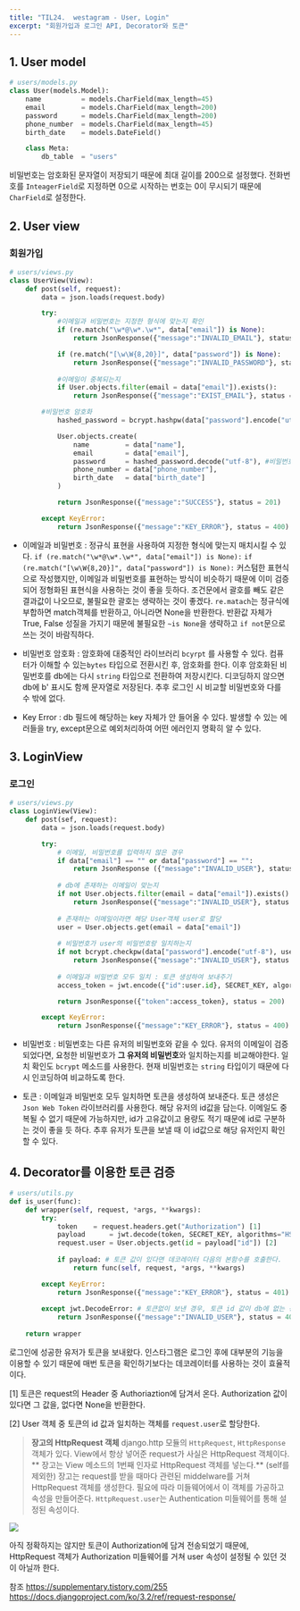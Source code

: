 ```yaml
---
title: "TIL24.  westagram - User, Login"
excerpt: "회원가입과 로그인 API, Decorator와 토큰"
---
```


## 1. User model

```python
# users/models.py
class User(models.Model):
	name          = models.CharField(max_length=45)
	email         = models.CharField(max_length=200)
	password      = models.CharField(max_length=200)
	phone_number  = models.CharField(max_length=45)
	birth_date    = models.DateField()

    class Meta:
        db_table  = "users"
```
비밀번호는 암호화된 문자열이 저장되기 때문에 최대 길이를 200으로 설정했다.
전화번호를 `InteagerField`로 지정하면 0으로 시작하는 번호는 0이 무시되기 때문에 `CharField`로 설정한다.

## 2. User view

### 회원가입
```python
# users/views.py
class UserView(View):
    def post(self, request):
        data = json.loads(request.body)

        try:
            #이메일과 비밀번호는 지정한 형식에 맞는지 확인
            if (re.match("\w*@\w*.\w*", data["email"]) is None):
                return JsonResponse({"message":"INVALID_EMAIL"}, status = 400)

            if (re.match("[\w\W{8,20}]", data["password"]) is None):
                return JsonResponse({"message":"INVALID_PASSWORD"}, status = 400)  
            
            #이메일이 중복되는지
            if User.objects.filter(email = data["email"]).exists():
                return JsonResponse({"message":"EXIST_EMAIL"}, status = 400)

	    #비밀번호 암호화
            hashed_password = bcrypt.hashpw(data["password"].encode("utf-8"), bcrypt.gensalt())

            User.objects.create(
                name         = data["name"],
                email        = data["email"],
                password     = hashed_password.decode("utf-8"), #비밀번호는 db에 문자열로 저장
                phone_number = data["phone_number"],
                birth_date   = data["birth_date"]        
            )

            return JsonResponse({"message":"SUCCESS"}, status = 201)

        except KeyError:
            return JsonResponse({"message":"KEY_ERROR"}, status = 400)
```
* 이메일과 비밀번호 : 정규식 표현을 사용하여 지정한 형식에 맞는지 매치시킬 수 있다. 
`if (re.match("\w*@\w*.\w*", data["email"]) is None):`
`if (re.match("[\w\W{8,20}]", data["password"]) is None):`
커스텀한 표현식으로 작성했지만, 이메일과 비밀번호를 표현하는 방식이 비슷하기 때문에 이미 검증되어 정형화된 표현식을 사용하는 것이 좋을 듯하다.
조건문에서 괄호를 빼도 같은 결과값이 나오므로, 불필요한 괄호는 생략하는 것이 좋겠다.
`re.matach`는 정규식에 부합하면 match객체를 반환하고, 아니라면 None을 반환한다. 반환값 자체가 True, False 성질을 가지기 때문에 불필요한 `~is None`을 생략하고 `if not`문으로 쓰는 것이 바람직하다.

* 비밀번호 암호화 : 암호화에 대중적인 라이브러리 `bcyrpt` 를 사용할 수 있다. 컴퓨터가 이해할 수 있는`bytes` 타입으로 전환시킨 후, 암호화를 한다. 이후 암호화된 비밀번호를 db에는 다시 `string` 타입으로 전환하여 저장시킨다. 디코딩하지 않으면 db에 b' 표시도 함께 문자열로 저장된다. 추후 로그인 시 비교할 비밀번호와 다를 수 밖에 없다.

* Key Error : db 필드에 해당하는 key 자체가 안 들어올 수 있다. 발생할 수 있는 에러들을 try, except문으로 예외처리하여 어떤 에러인지 명확히 알 수 있다.

## 3. LoginView
### 로그인
```python
# users/views.py
class LoginView(View):
    def post(sef, request):
        data = json.loads(request.body)

        try:
            # 이메일, 비밀번호를 입력하지 않은 경우
            if data["email"] == "" or data["password"] == "":
                return JsonResponse ({"message":"INVALID_USER"}, status = 401)
	    
            # db에 존재하는 이메일이 맞는지
            if not User.objects.filter(email = data["email"]).exists():
                return JsonResponse({"message":"INVALID_USER"}, status = 401)
	    
            # 존재하는 이메일이라면 해당 User객체 user로 할당
            user = User.objects.get(email = data["email"])
            
            # 비밀번호가 user의 비밀번호랑 일치하는지
            if not bcrypt.checkpw(data["password"].encode("utf-8"), user.password.encode("utf-8")):
                return JsonResponse({"message":"INVALID_USER"}, status = 401)
	    
            # 이메일과 비밀번호 모두 일치 : 토큰 생성하여 보내주기
            access_token = jwt.encode({"id":user.id}, SECRET_KEY, algorithm="HS256")

            return JsonResponse({"token":access_token}, status = 200)

        except KeyError:
            return JsonResponse({"message":"KEY_ERROR"}, status = 400)
```
* 비밀번호 : 비밀번호는 다른 유저의 비밀번호와 같을 수 있다. 유저의 이메일이 검증되었다면, 요청한 비밀번호가 **그 유저의 비밀번호**와 일치하는지를 비교해야한다. 일치 확인도 `bcrypt` 메소드를 사용한다. 현재 비밀번호는 `string` 타입이기 때문에 다시 인코딩하여 비교하도록 한다.

* 토큰 : 이메일과 비밀번호 모두 일치하면 토큰을 생성하여 보내준다. 토큰 생성은 `Json Web Token` 라이브러리를 사용한다. 해당 유저의 id값을 담는다. 이메일도 중복될 수 없기 때문에 가능하지만, id가 고유값이고 용량도 적기 때문에 id로 구분하는 것이 좋을 듯 하다. 추후 유저가 토큰을 보낼 때 이 id값으로 해당 유저인지 확인할 수 있다.

## 4. Decorator를 이용한 토큰 검증

```python
# users/utils.py
def is_user(func):
    def wrapper(self, request, *args, **kwargs):        
        try:
            token 	 = request.headers.get("Authorization") [1]
            payload      = jwt.decode(token, SECRET_KEY, algorithms="HS256") # 인코딩 및 해싱된 토큰을 디코딩해준다
            request.user = User.objects.get(id = payload["id"]) [2]
                        
            if payload: # 토큰 값이 있다면 데코레이터 다음의 본함수를 호출한다.
                return func(self, request, *args, **kwargs)

        except KeyError:
            return JsonResponse({"message":"KEY_ERROR"}, status = 401)
        
        except jwt.DecodeError: # 토큰없이 보낸 경우, 토큰 id 값이 db에 없는 경우
            return JsonResponse({"message":"INVALID_USER"}, status = 401)
        
    return wrapper
```
로그인에 성공한 유저가 토큰을 보내왔다. 인스타그램은 로그인 후에 대부분의 기능을 이용할 수 있기 때문에 매번 토큰을 확인하기보다는 데코레이터를 사용하는 것이 효율적이다.

[1] 토큰은 request의 Header 중 Authoriaztion에 담겨서 온다. Authorization 값이 있다면 그 값을, 없다면 None을 반환한다. 

[2] User 객체 중 토큰의 id 값과 일치하는 객체를 `request.user`로 할당한다.
> **장고의 HttpRequest 객체**
django.http 모듈의 `HttpRequest`, `HttpResponse` 객체가 있다. 
View에서 항상 넣어준 request가 사실은 HttpRequest 객체이다. ** 장고는 View 메소드의 1번째 인자로 HttpRequest 객체를 넣는다.** (self를 제외한)
장고는 request를 받을 때마다 관련된 middelware를 거쳐 HttpRequest 객체를 생성한다. 필요에 따라 미들웨어에서 이 객체를 가공하고 속성을 만들어준다.
`HttpRequest.user`는 Authentication 미들웨어를 통해 설정된 속성이다. 


<div><img src="https://images.velog.io/images/byoungju1012/post/ada04bfa-e746-435f-bd6b-6e866715272d/%E1%84%89%E1%85%B3%E1%84%8F%E1%85%B3%E1%84%85%E1%85%B5%E1%86%AB%E1%84%89%E1%85%A3%E1%86%BA%202021-07-31%20%E1%84%8B%E1%85%A9%E1%84%92%E1%85%AE%208.28.35.png"></div>

아직 정확하지는 않지만 토큰이 Authorization에 담겨 전송되었기 때문에, HttpRequest 객체가 Authorization 미들웨어를 거쳐 user 속성이 설정될 수 있던 것이 아닐까 한다.

참조
https://supplementary.tistory.com/255
https://docs.djangoproject.com/ko/3.2/ref/request-response/
